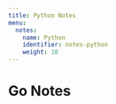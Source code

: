 ```yaml
---
title: Python Notes
menu:
  notes:
    name: Python
    identifier: notes-python
    weight: 10
---
```


# Go Notes
